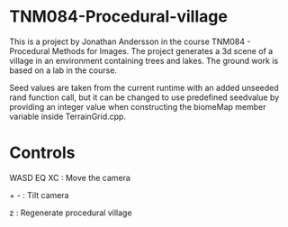 # TNM084-Procedural-village
This is a project by Jonathan Andersson in the course TNM084 - Procedural Methods for Images.
The project generates a 3d scene of a village in an environment containing trees and lakes.
The ground work is based on a lab in the course.

Seed values are taken from the current runtime with an added unseeded rand function call, 
but it can be changed to use predefined seedvalue by providing an integer value when constructing
the biomeMap member variable inside TerrainGrid.cpp.

# Controls
WASD EQ XC : Move the camera

\+ \- : Tilt camera

z : Regenerate procedural village
